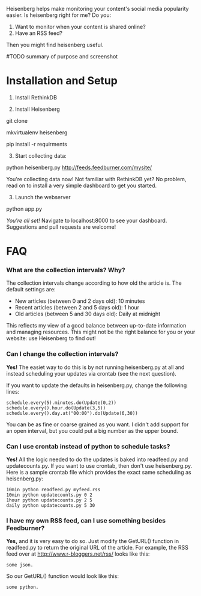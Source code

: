 Heisenberg helps make monitoring your content's social media popularity easier. Is heisenberg right for me? Do you:

1. Want to monitor when your content is shared online?
2. Have an RSS feed?

Then you might find heisenberg useful.

#TODO summary of purpose and screenshot

# Installation and Setup

1. Install RethinkDB

2. Install Heisenberg

git clone

mkvirtualenv heisenberg

pip install -r requirments

3. Start collecting data:

python heisenberg.py http://feeds.feedburner.com/mysite/

You're collecting data now! Not familiar with RethinkDB yet? No problem, read on to install a very simple dashboard to get you started.

3. Launch the webserver

python app.py

*You're all set!* Navigate to localhost:8000 to see your dashboard. Suggestions and pull requests are welcome!

# FAQ

### What are the collection intervals? Why?

The collection intervals change according to how old the article is. The default settings are:

* New articles (between 0 and 2 days old): 10 minutes
* Recent articles (between 2 and 5 days old): 1 hour
* Old articles (between 5 and 30 days old): Daily at midnight

This reflects my view of a good balance between up-to-date information and managing resources. This might not be the right balance
for you or your website: use Heisenberg to find out!

### Can I change the collection intervals? 

**Yes!** The easiet way to do this is by not running heisenberg.py at all and instead scheduling your updates via crontab (see the next question).

If you want to update the defaults in heisenberg.py, change the following lines:

    schedule.every(5).minutes.do(Update(0,2))
    schedule.every().hour.do(Update(3,5))
    schedule.every().day.at("00:00").do(Update(6,30))

You can be as fine or coarse grained as you want. I didn't add support for an open interval, but you could put a big number as the upper bound. 

### Can I use crontab instead of python to schedule tasks?

**Yes!** All the logic needed to do the updates is baked into readfeed.py and updatecounts.py. If you want to use crontab, then don't use heisenberg.py. Here is a sample crontab file
which provides the exact same scheduling as heisenberg.py:

    10min python readfeed.py myfeed.rss
    10min python updatecounts.py 0 2
    1hour python updatecounts.py 2 5
    daily python updatecounts.py 5 30

### I have my own RSS feed, can I use something besides Feedburner?

**Yes,** and it is very easy to do so. Just modify the GetURL() function in readfeed.py to return the original URL of the article. For example, the RSS feed over at http://www.r-bloggers.net/rss/ looks like this:

    some json.

So our GetURL() function would look like this:

    some python.
